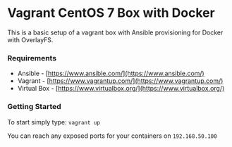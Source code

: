 # Vagrant CentOS 7 Box with Docker

This is a basic setup of a vagrant box with Ansible provisioning for Docker with OverlayFS.

### Requirements ###
- Ansible - [https://www.ansible.com/](https://www.ansible.com/)
- Vagrant - [https://www.vagrantup.com/](https://www.vagrantup.com/)
- Virtual Box - [https://www.virtualbox.org/](https://www.virtualbox.org/)

### Getting Started ###
To start simply type: `vagrant up`

You can reach any exposed ports for your containers on `192.168.50.100`
